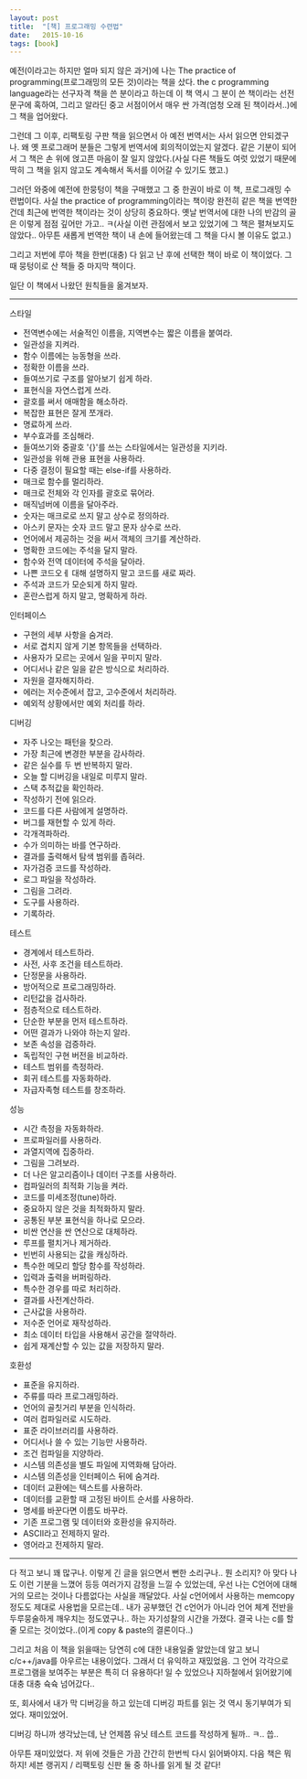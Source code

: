```yaml
---
layout: post
title:  "[책] 프로그래밍 수련법"
date:   2015-10-16
tags: [book]
---
```


예전(이라고는 하지만 얼마 되지 않은 과거)에 나는 The practice of programming(프로그래밍의 모든 것)이라는 책을 샀다. the c programming language라는 선구자격 책을 쓴 분이라고 하는데 이 책 역시 그 분이 쓴 책이라는 선전문구에 혹하여, 그리고 알라딘 중고 서점이어서 매우 싼 가격(엄청 오래 된 책이라서..)에 그 책을 업어왔다. 

  그런데 그 이후, 리팩토링 구판 책을 읽으면서 아 예전 번역서는 사서 읽으면 안되겠구나. 왜 옛 프로그래머 분들은 그렇게 번역서에 회의적이었는지 알겠다. 같은 기분이 되어서 그 책은 손 위에 얹고픈 마음이 잘 일지 않았다.(사실 다른 책들도 여럿 있었기 때문에 딱히 그 책을 읽지 않고도 계속해서 독서를 이어갈 수 있기도 했고.) 

  그러던 와중에 예전에 한뭉텅이 책을 구매했고 그 중 한권이 바로 이 책, 프로그래밍 수련법이다. 사실 the practice of programming이라는 책이랑 완전히 같은 책을 번역한 건데 최근에 번역한 책이라는 것이 상당히 중요하다. 옛날 번역서에 대한 나의 반감의 골은 이렇게 점점 깊어만 가고.. ㅋ(사실 이런 관점에서 보고 있었기에 그 책은 펼쳐보지도 않았다.. 아무튼 새롭게 번역한 책이 내 손에 들어왔는데 그 책을 다시 볼 이유도 없고.) 

  그리고 저번에 루아 책을 한번(대충) 다 읽고 난 후에 선택한 책이 바로 이 책이었다. 그때 뭉텅이로 산 책들 중 마지막 책이다. 

  일단 이 책에서 나왔던 원칙들을 옮겨보자. 

------------------------------------------------ 
스타일 
- 전역변수에는 서술적인 이름을, 지역변수는 짧은 이름을 붙여라. 
- 일관성을 지켜라. 
- 함수 이름에는 능동형을 쓰라. 
- 정확한 이름을 쓰라. 
- 들여쓰기로 구조를 알아보기 쉽게 하라. 
- 표현식을 자연스럽게 쓰라. 
- 괄호를 써서 애매함을 해소하라. 
- 복잡한 표현은 잘게 쪼개라. 
- 명료하게 쓰라. 
- 부수효과를 조심해라. 
- 들여쓰기와 중괄호 '{}'를 쓰는 스타일에서는 일관성을 지키라. 
- 일관성을 위해 관용 표현을 사용하라. 
- 다중 결정이 필요할 때는 else-if를 사용하라. 
- 매크로 함수를 멀리하라. 
- 매크로 전체와 각 인자를 괄호로 묶어라. 
- 매직넘버에 이름을 달아주라. 
- 숫자는 매크로로 쓰지 말고 상수로 정의하라. 
- 아스키 문자는 숫자 코드 말고 문자 상수로 쓰라. 
- 언어에서 제공하는 것을 써서 객체의 크기를 계산하라. 
- 명확한 코드에는 주석을 달지 말라. 
- 함수와 전역 데이터에 주석을 달아라. 
- 나쁜 코드오ㅔ 대해 설명하지 말고 코드를 새로 짜라. 
- 주석과 코드가 모순되게 하지 말라. 
- 혼란스럽게 하지 말고, 명확하게 하라. 

인터페이스 
- 구현의 세부 사항을 숨겨라. 
- 서로 겹치지 않게 기본 항목들을 선택하라. 
- 사용자가 모르는 곳에서 일을 꾸미지 말라. 
- 어디서나 같은 일을 같은 방식으로 처리하라. 
- 자원을 결자해지하라. 
- 에러는 저수준에서 잡고, 고수준에서 처리하라. 
- 예외적 상황에서만 예외 처리를 하라. 

디버깅 
- 자주 나오는 패턴을 찾으라. 
- 가장 최근에 변경한 부분을 감사하라. 
- 같은 실수를 두 번 반복하지 말라. 
- 오늘 할 디버깅을 내일로 미루지 말라. 
- 스택 추적값을 확인하라. 
- 작성하기 전에 읽으라. 
- 코드를 다른 사람에게 설명하라. 
- 버그를 재현할 수 있게 하라. 
- 각개격파하라. 
- 수가 의미하는 바를 연구하라. 
- 결과를 출력해서 탐색 범위를 좁혀라. 
- 자가검증 코드를 작성하라. 
- 로그 파일을 작성하라. 
- 그림을 그려라. 
- 도구를 사용하라. 
- 기록하라. 

테스트 
- 경계에서 테스트하라. 
- 사전, 사후 조건을 테스트하라. 
- 단정문을 사용하라. 
- 방어적으로 프로그래밍하라. 
- 리턴값을 검사하라. 
- 점층적으로 테스트하라. 
- 단순한 부분을 먼저 테스트하라. 
- 어떤 결과가 나와야 하는지 알라. 
- 보존 속성을 검증하라. 
- 독립적인 구현 버전을 비교하라. 
- 테스트 범위를 측정하라. 
- 회귀 테스트를 자동화하라. 
- 자급자족형 테스트를 창조하라. 

성능 
- 시간 측정을 자동화하라. 
- 프로파일러를 사용하라. 
- 과열지역에 집중하라. 
- 그림을 그려보라. 
- 더 나은 알고리즘이나 데이터 구조를 사용하라. 
- 컴파일러의 최적화 기능을 켜라. 
- 코드를 미세조정(tune)하라. 
- 중요하지 않은 것을 최적화하지 말라. 
- 공통된 부분 표현식을 하나로 모으라. 
- 비싼 연산을 싼 연산으로 대체하라. 
- 루프를 펼치거나 제거하라. 
- 빈번히 사용되는 값을 캐싱하라. 
- 특수한 메모리 할당 함수를 작성하라. 
- 입력과 출력을 버퍼링하라. 
- 특수한 경우를 따로 처리하라. 
- 결과를 사전계산하라. 
- 근사값을 사용하라. 
- 저수준 언어로 재작성하라. 
- 최소 데이터 타입을 사용해서 공간을 절약하라. 
- 쉽게 재계산할 수 있는 값을 저장하지 말라. 

호환성 
- 표준을 유지하라. 
- 주류를 따라 프로그래밍하라. 
- 언어의 골칫거리 부분을 인식하라. 
- 여러 컴파일러로 시도하라. 
- 표준 라이브러리를 사용하라. 
- 어디서나 쓸 수 있는 기능만 사용하라. 
- 조건 컴파일을 지양하라. 
- 시스템 의존성을 별도 파일에 지역화해 담아라. 
- 시스템 의존성을 인터페이스 뒤에 숨겨라. 
- 데이터 교환에는 텍스트를 사용하라. 
- 데이터를 교환할 때 고정된 바이트 순서를 사용하라. 
- 명세를 바꾼다면 이름도 바꾸라. 
- 기존 프로그램 및 데이터와 호환성을 유지하라. 
- ASCII라고 전제하지 말라. 
- 영어라고 전제하지 말라. 

------------------------------------------------ 

  다 적고 보니 꽤 많구나. 이렇게 긴 글을 읽으면서 뻔한 소리구나.. 뭔 소리지? 아 맞다 나도 이런 기분을 느꼈어 등등 여러가지 감정을 느낄 수 있었는데, 우선 나는 C언어에 대해 거의 모르는 것이나 다름없다는 사실을 깨달았다. 사실 c언어에서 사용하는 memcopy 정도도 제대로 사용법을 모르는데.. 내가 공부했던 건 c언어가 아니라 언어 체계 전반을 두루뭉술하게 깨우치는 정도였구나.. 하는 자기성찰의 시간을 가졌다. 결국 나는 c를 할 줄 모르는 것이었다..(이게 copy & paste의 결론이다..) 

  그리고 처음 이 책을 읽을때는 당연히 c에 대한 내용일줄 알았는데 알고 보니 c/c++/java를 아우르는 내용이었다. 그래서 더 유익하고 재밌었음. 그 언어 각각으로 프로그램을 보여주는 부분은 특히 더 유용하다! 일 수 있었으나 지하철에서 읽어왔기에 대충 대충 슉슉 넘어갔다.. 

  또, 회사에서 내가 막 디버깅을 하고 있는데 디버깅 파트를 읽는 것 역시 동기부여가 되었다. 재미있었어. 

  디버깅 하니까 생각났는데, 난 언제쯤 유닛 테스트 코드를 작성하게 될까.. ㅋ.. 씁.. 

  아무튼 재미있었다. 저 위에 것들은 가끔 간간히 한번씩 다시 읽어봐야지. 다음 책은 뭐하지! 세븐 랭귀지 / 리팩토링 신판 둘 중 하나를 읽게 될 것 같다!